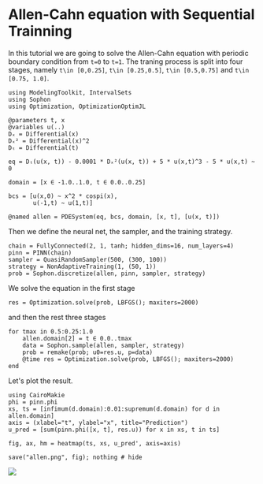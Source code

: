 # Allen-Cahn equation with Sequential Trainning

In this tutorial we are going to solve the Allen-Cahn equation with periodic boundary condition from ``t=0`` to ``t=1``. The traning process is split into four stages, namely 
``t\in [0,0.25]``, ``t\in [0.25,0.5]``, ``t\in [0.5,0.75]`` and ``t\in [0.75, 1.0]``.

```@example allen
using ModelingToolkit, IntervalSets
using Sophon
using Optimization, OptimizationOptimJL

@parameters t, x
@variables u(..)
Dₓ = Differential(x)
Dₓ² = Differential(x)^2
Dₜ = Differential(t)

eq = Dₜ(u(x, t)) - 0.0001 * Dₓ²(u(x, t)) + 5 * u(x,t)^3 - 5 * u(x,t) ~ 0

domain = [x ∈ -1.0..1.0, t ∈ 0.0..0.25]

bcs = [u(x,0) ~ x^2 * cospi(x),
       u(-1,t) ~ u(1,t)]

@named allen = PDESystem(eq, bcs, domain, [x, t], [u(x, t)])
```

Then we define the neural net, the sampler, and the training strategy.
```@example allen
chain = FullyConnected(2, 1, tanh; hidden_dims=16, num_layers=4)
pinn = PINN(chain)
sampler = QuasiRandomSampler(500, (300, 100))
strategy = NonAdaptiveTraining(1, (50, 1))
prob = Sophon.discretize(allen, pinn, sampler, strategy)
```

We solve the equation in the first stage 
```@example allen
res = Optimization.solve(prob, LBFGS(); maxiters=2000)
```
and then the rest three stages
```@example allen
for tmax in 0.5:0.25:1.0
    allen.domain[2] = t ∈ 0.0..tmax
    data = Sophon.sample(allen, sampler, strategy)
    prob = remake(prob; u0=res.u, p=data)
    @time res = Optimization.solve(prob, LBFGS(); maxiters=2000)
end
```

Let's plot the result.
```@example
using CairoMakie
phi = pinn.phi
xs, ts = [infimum(d.domain):0.01:supremum(d.domain) for d in allen.domain]
axis = (xlabel="t", ylabel="x", title="Prediction")
u_pred = [sum(pinn.phi([x, t], res.u)) for x in xs, t in ts]

fig, ax, hm = heatmap(ts, xs, u_pred', axis=axis)

save("allen.png", fig); nothing # hide
```
![](allen.png)
